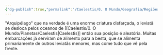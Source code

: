 ```yaml
---
{"dg-publish":true,"permalink":"/Caelestis/0. O Mundo/Geografia/Regiões/As ilhas mímicas/","updated":"2025-06-22T08:12:28.208-03:00"}
---
```


"Arquipélago" que na verdade é uma enorme criatura disfarçada, o leviatã se desloca pelos oceanos de [[Caelestis/0. O Mundo/Planetas/Caelestis\|Caelestis]] então sua posição é aleatória. Muitas embarcações já serviram de alimento para a besta, que se alimenta primariamente de outros leviatãs menores, mas come tudo que vê pela frente.